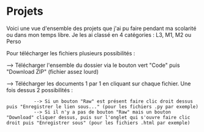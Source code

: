 # Projets
Voici une vue d'ensemble des projets que j'ai pu faire pendant ma scolarité ou dans mon temps libre. Je les ai classé en 4 catégories : L3, M1, M2 ou Perso

Pour télécharger les fichiers plusieurs possibilités :

--> Télécharger l'ensemble du dossier via le bouton vert "Code" puis "Download ZIP" (fichier assez lourd)

--> Télécharger les documents 1 par 1 en cliquant sur chaque fichier. Une fois dessus 2 possibilités :

              --> Si un bouton "Raw" est présent faire clic droit dessus puis "Enregistrer le lien sous..." (pour les fichiers .py par exemple)
              --> Si il n'y a pas de bouton "Raw" mais un bouton "Download" cliquer dessus, puis sur l'onglet qui s'ouvre faire clic droit puis "Enregistrer sous" (pour les fichiers .html par exemple)
